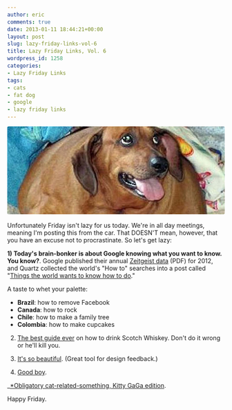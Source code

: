 ```yaml
---
author: eric
comments: true
date: 2013-01-11 18:44:21+00:00
layout: post
slug: lazy-friday-links-vol-6
title: Lazy Friday Links, Vol. 6
wordpress_id: 1258
categories:
- Lazy Friday Links
tags:
- cats
- fat dog
- google
- lazy friday links
---
```


<img src="/images/blog/2013/01/lazy-friday-6.jpg" style="border-radius: 3px;">

Unfortunately Friday isn't lazy for us today. We're in all day meetings, meaning I'm posting this from the car. That DOESN'T mean, however, that you have an excuse not to procrastinate. So let's get lazy: 

<!-- more -->

**1) Today's brain-bonker is about Google knowing what you want to know. You know?**.
Google published their annual [Zeitgeist data](http://static.googleusercontent.com/external_content/untrusted_dlcp/www.google.com/en/us/zeitgeist/2012/download/google-zeitgeist-2012-en.pdf) (PDF) for 2012, and Quartz collected the world's "How to" searches into a post called "[Things the world wants to know how to do](http://qz.com/39672/things-the-world-wants-to-know-how-to-do/)." 

A taste to whet your palette: 

  * **Brazil**: how to remove Facebook
  * **Canada**: how to rock
  * **Chile**: how to make a family tree
  * **Colombia**: how to make cupcakes

2) [The best guide ever](http://www.youtube.com/watch?v=L2NxmZMW7Ys&feature=youtu.be) on how to drink Scotch Whiskey. Don't do it wrong or he'll kill you. 

3) [It's so beautiful](http://media.tumblr.com/tumblr_m78aw8egZZ1qflrjl.gif). (Great tool for design feedback.)

4) [Good boy](http://www.wimp.com/goodboy/).

_[*Obligatory cat-related-something, Kitty GaGa edition](http://www.youtube.com/watch?v=Wkg0TpGp1UI).

Happy Friday.
